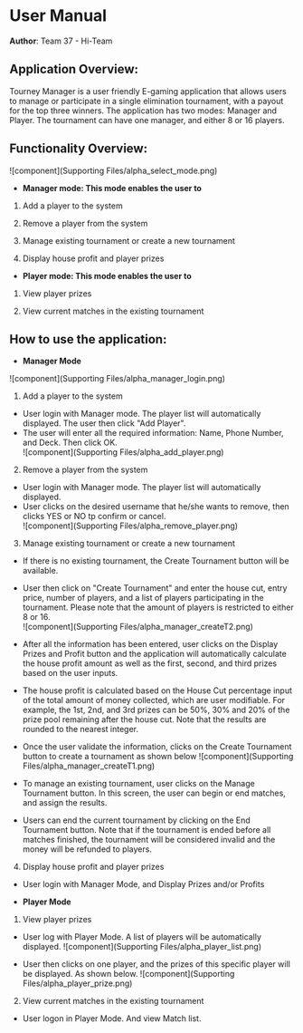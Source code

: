 # User Manual

**Author**: Team 37 - Hi-Team

## Application Overview:

Tourney Manager is a user friendly E-gaming application that allows users to manage or participate in a single elimination tournament, with a payout for the top three winners. The application has two modes: Manager and Player. The tournament can have one manager, and either 8 or 16 players.

## Functionality Overview:

![component](Supporting Files/alpha_select_mode.png)

- **Manager mode: This mode enables the user to**

1.	Add a player to the system

2.	Remove a player from the system

3.	Manage existing tournament or create a new tournament

4.	Display house profit and player prizes

- **Player mode: This mode enables the user to**

1.	View player prizes

2.	View current matches in the existing tournament

## How to use the application:

- **Manager Mode**

![component](Supporting Files/alpha_manager_login.png)  

1.	Add a player to the system
  * User login with Manager mode. The player list will automatically displayed. The user then click "Add Player".  
  * The user will enter all the required information: Name, Phone Number, and Deck. Then click OK.  
![component](Supporting Files/alpha_add_player.png)  
2.	Remove a player from the system
  * User login with Manager mode. The player list will automatically displayed.
  * User clicks on the desired username that he/she wants to remove, then clicks YES or NO tp confirm or cancel.    
![component](Supporting Files/alpha_remove_player.png)  
3.	Manage existing tournament or create a new tournament

  * If there is no existing tournament, the Create Tournament button will be available.  
  * User then click on "Create Tournament" and enter the house cut, entry price, number of players, and a list of players participating in the tournament. Please note that the amount of players is restricted to either 8 or 16.  
![component](Supporting Files/alpha_manager_createT2.png)  

  * After all the information has been entered, user clicks on the Display Prizes and Profit button and the application will automatically calculate the house profit amount as well as the first, second, and third prizes based on the user inputs.
  * The house profit is calculated based on the House Cut percentage input of the total amount of money collected, which are user modifiable. For example, the 1st, 2nd, and 3rd prizes can be 50%, 30% and 20% of the prize pool remaining after the house cut. Note that the results are rounded to the nearest integer.  
  * Once the user validate the information, clicks on the Create Tournament button to create a tournament as shown below
![component](Supporting Files/alpha_manager_createT1.png)  

  * To manage an existing tournament, user clicks on the Manage Tournament button. In this screen, the user can begin or end matches, and assign the results.  
  * Users can end the current tournament by clicking on the End Tournament button. Note that if the tournament is ended before all matches finished, the tournament will be considered invalid and the money will be refunded to players.


4.	Display house profit and player prizes   
  * User login with Manager Mode, and Display Prizes and/or Profits

- **Player Mode**

1.	View player prizes
  * User log with Player Mode. A list of players will be automatically displayed.
![component](Supporting Files/alpha_player_list.png)  

  * User then clicks on one player, and the prizes of this specific player will be displayed. As shown below.
![component](Supporting Files/alpha_player_prize.png)  



2.	View current matches in the existing tournament
  * User logon in Player Mode. And view Match list.
